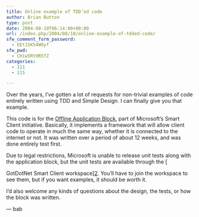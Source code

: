 ```yaml
---
title: Online example of TDD’ed code
author: Brian Button
type: post
date: 2004-08-10T06:14:00+00:00
url: /index.php/2004/08/10/online-example-of-tdded-code/
sfw_comment_form_password:
  - EEt1SK54W0yf
sfw_pwd:
  - CHiw5RtHR5fZ
categories:
  - 111
  - 115

---
```

Over the years, I&#8217;ve gotten a lot of requests for non-trivial examples of code entirely written using TDD and Simple Design. I can finally give you that example.

This code is for the [Offline Application Block][1], part of Microsoft&#8217;s Smart Client initiative. Basically, it implements a framework that will allow client code to operate in much the same way, whether it is connected to the internet or not. It was written over a period of about 12 weeks, and was done entirely test first.

Due to legal restrictions, Microsoft is unable to release unit tests along with the application block, but the unit tests are available through the [
  
GotDotNet Smart Client workspace][2]. You&#8217;ll have to join the workspace to see them, but if you want examples, it should be worth it.

I&#8217;d also welcome any kinds of questions about the design, the tests, or how the block was written.

&#8212; bab

 [1]: http://www.microsoft.com/downloads/details.aspx?FamilyId=BD864EB5-56B3-43A5-A964-6F23566DF0AB&displaylang=en
 [2]: http://www.gotdotnet.com/Community/Workspaces/Workspace.aspx?id=60dd1bb9-0d1e-45e0-975a-a7f398697344